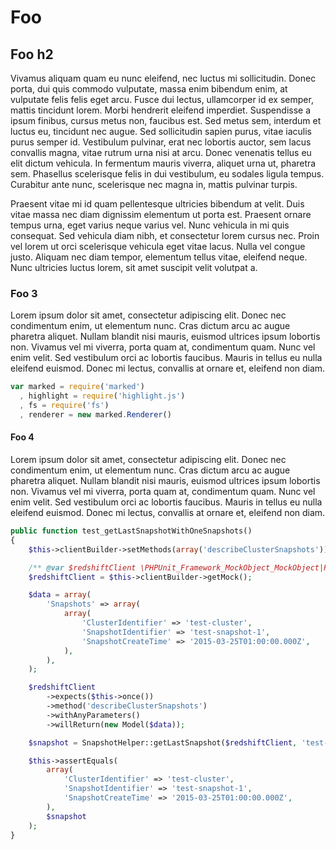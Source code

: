 # Foo

## Foo h2

Vivamus aliquam quam eu nunc eleifend, nec luctus mi sollicitudin. Donec porta, dui quis commodo vulputate, massa enim bibendum enim, at vulputate felis felis eget arcu. Fusce dui lectus, ullamcorper id ex semper, mattis tincidunt lorem. Morbi hendrerit eleifend imperdiet. Suspendisse a ipsum finibus, cursus metus non, faucibus est. Sed metus sem, interdum et luctus eu, tincidunt nec augue. Sed sollicitudin sapien purus, vitae iaculis purus semper id. Vestibulum pulvinar, erat nec lobortis auctor, sem lacus convallis magna, vitae rutrum urna nisi at arcu. Donec venenatis tellus eu elit dictum vehicula. In fermentum mauris viverra, aliquet urna ut, pharetra sem. Phasellus scelerisque felis in dui vestibulum, eu sodales ligula tempus. Curabitur ante nunc, scelerisque nec magna in, mattis pulvinar turpis.

Praesent vitae mi id quam pellentesque ultricies bibendum at velit. Duis vitae massa nec diam dignissim elementum ut porta est. Praesent ornare tempus urna, eget varius neque varius vel. Nunc vehicula in mi quis consequat. Sed vehicula diam nibh, et consectetur lorem cursus nec. Proin vel lorem ut orci scelerisque vehicula eget vitae lacus. Nulla vel congue justo. Aliquam nec diam tempor, elementum tellus vitae, eleifend neque. Nunc ultricies luctus lorem, sit amet suscipit velit volutpat a.

### Foo 3

Lorem ipsum dolor sit amet, consectetur adipiscing elit. Donec nec condimentum enim, ut elementum nunc. Cras dictum arcu ac augue pharetra aliquet. Nullam blandit nisi mauris, euismod ultrices ipsum lobortis non. Vivamus vel mi viverra, porta quam at, condimentum quam. Nunc vel enim velit. Sed vestibulum orci ac lobortis faucibus. Mauris in tellus eu nulla eleifend euismod. Donec mi lectus, convallis at ornare et, eleifend non diam.

```js
var marked = require('marked')
  , highlight = require('highlight.js')
  , fs = require('fs')
  , renderer = new marked.Renderer()
```

#### Foo 4

Lorem ipsum dolor sit amet, consectetur adipiscing elit. Donec nec condimentum enim, ut elementum nunc. Cras dictum arcu ac augue pharetra aliquet. Nullam blandit nisi mauris, euismod ultrices ipsum lobortis non. Vivamus vel mi viverra, porta quam at, condimentum quam. Nunc vel enim velit. Sed vestibulum orci ac lobortis faucibus. Mauris in tellus eu nulla eleifend euismod. Donec mi lectus, convallis at ornare et, eleifend non diam.

```php
public function test_getLastSnapshotWithOneSnapshots()
{
    $this->clientBuilder->setMethods(array('describeClusterSnapshots'));

    /** @var $redshiftClient \PHPUnit_Framework_MockObject_MockObject|RedshiftClient */
    $redshiftClient = $this->clientBuilder->getMock();

    $data = array(
        'Snapshots' => array(
            array(
                'ClusterIdentifier' => 'test-cluster',
                'SnapshotIdentifier' => 'test-snapshot-1',
                'SnapshotCreateTime' => '2015-03-25T01:00:00.000Z',
            ),
        ),
    );

    $redshiftClient
        ->expects($this->once())
        ->method('describeClusterSnapshots')
        ->withAnyParameters()
        ->willReturn(new Model($data));

    $snapshot = SnapshotHelper::getLastSnapshot($redshiftClient, 'test-cluster');

    $this->assertEquals(
        array(
            'ClusterIdentifier' => 'test-cluster',
            'SnapshotIdentifier' => 'test-snapshot-1',
            'SnapshotCreateTime' => '2015-03-25T01:00:00.000Z',
        ),
        $snapshot
    );
}
```
